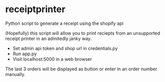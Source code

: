 # receiptprinter
Python script to generate a receipt using the shopify api

(Hopefully) this script will allow you to print reciepts from an unsupported receipt printer in an admitedly janky way.

* Set admin api token and shop url in credentials.py
* Run app.py
* Visit localhost:5000 in a web browser

The last 3 orders will be displayed as button or enter in an order number manually.
